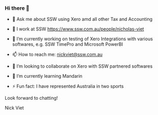 ### Hi there 👋

<!--
**nviet123/nviet123** is a ✨ _special_ ✨ repository because its `README.md` (this file) appears on your GitHub profile.

Here are some ideas to get you started:

- 🔭 I’m currently working on ... 
- 🌱 I’m currently learning ...
- 👯 I’m looking to collaborate on ...
- 🤔 I’m looking for help with ...
- 💬 Ask me about ...
- 📫 How to reach me: ...
- 😄 Pronouns: ...
- ⚡ Fun fact: ...
-->


- 💬 Ask me about SSW using Xero amd all other Tax and Accounting 

- 🏃 I work at SSW https://www.ssw.com.au/people/nicholas-viet

- 🔭 I’m currently working on testing of Xero Integrations with various softwares, e.g. SSW TimePro and Microsoft PowerBI 

- 📫 How to reach me: nickviet@ssw.com.au  

- 👯 I’m looking to collaborate on Xero with SSW partnered softwares

- 🌱 I’m currently learning Mandarin

- ⚡ Fun fact: I have represented Australia in two sports

Look forward to chatting!

Nick Viet
